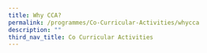 ```yaml
---
title: Why CCA?
permalink: /programmes/Co-Curricular-Activities/whycca
description: ""
third_nav_title: Co Curricular Activities
---
```


